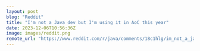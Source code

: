 ```yaml
---
layout: post
blog: "Reddit"
title: "I'm not a Java dev but I'm using it in AoC this year"
date: 2023-12-06T10:56:36Z
image: images/reddit.png
remote_url: "https://www.reddit.com/r/java/comments/18c1hlg/im_not_a_java_dev_but_im_using_it_in_aoc_this_year/"
---
```

